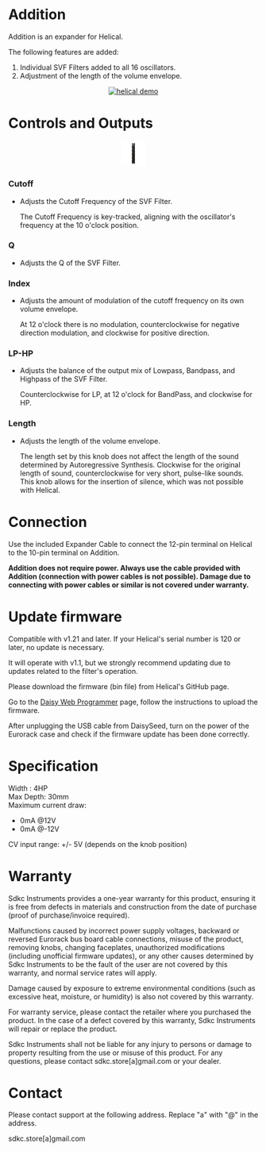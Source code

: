 
# Addition
Addition is an expander for Helical.

The following features are added:

1. Individual SVF Filters added to all 16 oscillators.
2. Adjustment of the length of the volume envelope.

<div style="text-align: center">

[![helical demo](http://img.youtube.com/vi/6yBOZIw-G4k/0.jpg)](https://youtu.be/6yBOZIw-G4k](https://youtu.be/6yBOZIw-G4k))
</div>

<div style="page-break-before:always"></div>

# Controls and Outputs

<div style="text-align: center">
    <img src="ManualData/Addition_panel_Image.png" width="10%">
</div>

### Cutoff
* Adjusts the Cutoff Frequency of the SVF Filter.

  The Cutoff Frequency is key-tracked, aligning with the oscillator's frequency at the 10 o'clock position.

### Q 
* Adjusts the Q of the SVF Filter.

### Index
* Adjusts the amount of modulation of the cutoff frequency on its own volume envelope.

  At 12 o'clock there is no modulation, counterclockwise for negative direction modulation, and clockwise for positive direction.
### LP-HP
* Adjusts the balance of the output mix of Lowpass, Bandpass, and Highpass of the SVF Filter.

  Counterclockwise for LP, at 12 o'clock for BandPass, and clockwise for HP.


### Length
* Adjusts the length of the volume envelope.

  The length set by this knob does not affect the length of the sound determined by Autoregressive Synthesis. Clockwise for the original length of sound, counterclockwise for very short, pulse-like sounds. This knob allows for the insertion of silence, which was not possible with Helical. 
  
# Connection
Use the included Expander Cable to connect the 12-pin terminal on Helical to the 10-pin terminal on Addition.

<b>Addition does not require power. Always use the cable provided with Addition (connection with power cables is not possible). Damage due to connecting with power cables or similar is not covered under warranty.</b>


# Update firmware

Compatible with v1.21 and later. If your Helical's serial number is 120 or later, no update is necessary.

It will operate with v1.1, but we strongly recommend updating due to updates related to the filter's operation.


Please download the firmware (bin file) from Helical's GitHub page.

Go to the <a href = "https://electro-smith.github.io/Programmer/">Daisy Web Programmer</a> page, follow the instructions to upload the firmware.

After unplugging the USB cable from DaisySeed, turn on the power of the Eurorack case and check if the firmware update has been done correctly.

# Specification
Width : 4HP  
Max Depth: 30mm  
Maximum current draw:
* 0mA @12V
* 0mA @-12V

CV input range: +/- 5V (depends on the knob position)

# Warranty

Sdkc Instruments provides a one-year warranty for this product, ensuring it is free from defects in materials and construction from the date of purchase (proof of purchase/invoice required).

Malfunctions caused by incorrect power supply voltages, backward or reversed Eurorack bus board cable connections, misuse of the product, removing knobs, changing faceplates, unauthorized modifications (including unofficial firmware updates), or any other causes determined by Sdkc Instruments to be the fault of the user are not covered by this warranty, and normal service rates will apply.

Damage caused by exposure to extreme environmental conditions (such as excessive heat, moisture, or humidity) is also not covered by this warranty.

For warranty service, please contact the retailer where you purchased the product. In the case of a defect covered by this warranty, Sdkc Instruments will repair or replace the product. 

Sdkc Instruments shall not be liable for any injury to persons or damage to property resulting from the use or misuse of this product. For any questions, please contact sdkc.store[a]gmail.com or your dealer.

# Contact
Please contact support at the following address. Replace "a" with "@" in the address.

sdkc.store[a]gmail.com